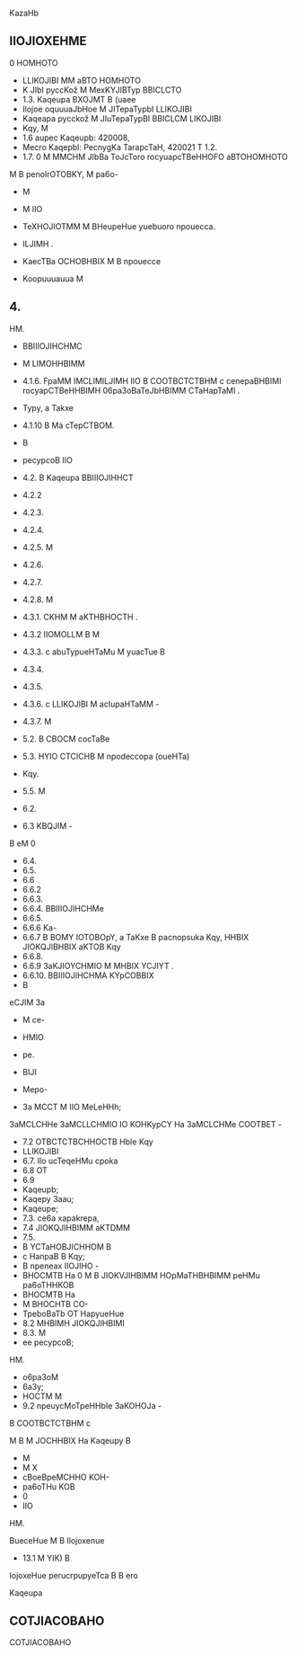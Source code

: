 <!-- image -->

KazaHb

<!-- image -->

## IIOJIOXEHME

0 HOMHOTO

- LLIKOJIBI MM aBTO HOMHOTO
- K JIbI pyccKož M MexKYJIBTyp BBICLCTO
- 1.3. Kaqeupa BXOJMT B (uaee
- Ilojoe   oquuuaJbHoe M JITepaTypbI LLIKOJIBI
- Kaqeapa   pycckož M JIuTepaTypBI BBICLCM LIKOJIBI
- Kqy, M
- 1.6 aupec Kaqeupb: 420008,
- Mecro Kaqepbl: PecnygKa TarapcTaH, 420021 T 1.2.
- 1.7. 0 M MMCHM JIbBa ToJcToro rocyuapcTBeHHOFO aBTOHOMHOTO

M B penoIrOTOBKY, M pa6o-

- M

- M IIO
- TeXHOJIOTMM M BHeupeHue yuebuoro npouecca.
- ILJIMH .
- KaecTBa OCHOBHBIX M B npouecce
- Koopuuuauua M

## 4.

HM.

- BBIIIOJIHCHMC
- M LIMOHHBIMM
- 4.1.6. FpaMM   IMCLIMILJIMH IIO B COOTBCTCTBHM c cenepaBHBIMI rocyapCTBeHHBIMH 06pa3oBaTeJbHBIMM CTaHapTaMI .
- Typy, a Takxe
- 4.1.10 B Mà cTepCTBOM.
- B
- pecypcoB IIO
- 4.2. B Kaqeupa BBIIIOJIHHCT

- 4.2.2
- 4.2.3.
- 4.2.4.
- 4.2.5. M
- 4.2.6.
- 4.2.7.
- 4.2.8. M
- 4.3.1. CKHM M aKTHBHOCTH .
- 4.3.2 IIOMOLLM B M
- 4.3.3. c abuTypueHTaMu M yuacTue B
- 4.3.4.
- 4.3.5.
- 4.3.6. c LLIKOJIBI M acIupaHTaMM -
- 4.3.7. M
- 5.2. B CBOCM cocTaBe
- 5.3. HYIO CTCICHB M npodeccopa (oueHTa)
- Kqy.
- 5.5. M
- 6.2.
- 6.3 KBQJIM -

B eM 0

- 6.4.
- 6.5.
- 6.6
- 6.6.2
- 6.6.3.
- 6.6.4. BBIIIOJIHCHMe
- 6.6.5.
- 6.6.6 Ka-
- 6.6.7 B BOMY IOTOBOpY, a TaKxe B pacnopsuka Kqy, HHBIX JIOKQJIBHBIX aKTOB Kqy
- 6.6.8.
- 6.6.9 3aKJIOYCHMIO M MHBIX YCJIYT .
- 6.6.10. BBIIIOJIHCHMA   KYpCOBBIX
- B

eCJIM 3a

- M ce-

- HMIO
- pe.
- BIJI
- Mepo-
- 3a MCCT M IIO MeLeHHh;

3aMCLCHHe 3aMCLLCHMIO IO   KOHKypCY Ha 3aMCLCHMe COOTBET -

- 7.2 OTBCTCTBCHHOCTB HbIe Kqy
- LLIKOJIBI
- 6.7. Ilo ucTeqeHMu cpoka
- 6.8 OT
- 6.9
- Kaqeupb;
- Kaqepy 3aau;
- Kaqeupe;
- 7.3. ce6a xapakrepa,
- 7.4 JIOKQJIHBIMM aKTDMM
- 7.5.
- B YCTaHOBJICHHOM B
- c HanpaB B Kqy;
- B npeneax IIOJIHO -
- BHOCMTB Ha 0 M B JIOKVJIHBIMM HOpMaTHBHBIMM peHMu pa6oTHHKOB
- BHOCMTB Ha
- M BHOCHTB CO-
- TpeboBaTb OT HapyueHue
- 8.2 MHBIMH JIOKQJIHBIMI
- 8.3. M
- ee pecypcoB;

HM.

- o6pa3oM
- 6a3y;
- HOCTM M
- 9.2 npeuycMoTpeHHbIe 3aKOHOJa -

B COOTBCTCTBHM c

M B M JOCHHBIX Ha Kaqeupy B

- M
- M X
- cBoeBpeMCHHO KOH-
- pa6oTHu KOB
- 0
- IIO

HM.

BueceHue M B Ilojoxenue

- 13.1 M YIK) B

IojoxeHue perucrpupyeTca B B ero

Kaqeupa

<!-- image -->

## COTJIACOBAHO

<!-- image -->

COTJIACOBAHO

<!-- image -->